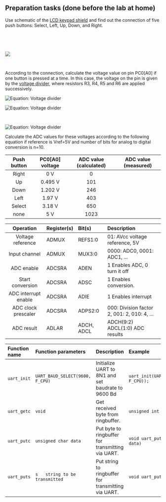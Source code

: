 ## Preparation tasks (done before the lab at home)

Use schematic of the [LCD keypad shield](../../Docs/arduino_shield.pdf) and find out the connection of five push buttons: Select, Left, Up, Down, and Right.

&nbsp;

&nbsp;

![](images/butt.png)

&nbsp;



According to the connection, calculate the voltage value on pin PC0[A0] if one button is pressed at a time. In this case, the voltage on the pin is given by the [voltage divider](https://www.allaboutcircuits.com/tools/voltage-divider-calculator/), where resistors R3, R4, R5 and R6 are applied successively.

![Equation: Voltage divider](images/eq_divider1.png)

![Equation: Voltage divider](images/eq_divider2.png)

&nbsp;

![Equation: Voltage divider](images/eq_rest.png)


Calculate the ADC values for these voltages according to the following equation if reference is Vref=5V and number of bits for analog to digital conversion is n=10.


   | **Push button** | **PC0[A0] voltage** | **ADC value (calculated)** | **ADC value (measured)** |
   | :-: | :-: | :-: | :-: |
   | Right  | 0&nbsp;V | 0 |  |
   | Up     | 0.495&nbsp;V | 101 |  |
   | Down   |  1.202&nbsp;V| 246 |  |
   | Left   |  1.97&nbsp;V | 403 |  |
   | Select |  3.18&nbsp;V | 650 |  |
   | none   |  5&nbsp;V    | 1023|  |
   
   | **Operation** | **Register(s)** | **Bit(s)** | **Description** |
   | :-: | :-- | :-- | :-- |
   | Voltage reference | ADMUX | REFS1:0 | 01: AVcc voltage reference, 5V |
   | Input channel | ADMUX | MUX3:0 | 0000: ADC0, 0001: ADC1, ... |
   | ADC enable | ADCSRA | ADEN | 1 Enables ADC, 0 turn it off|
   | Start conversion | ADCSRA | ADSC | 1 Enables conversion.  |
   | ADC interrupt enable | ADCSRA | ADIE | 1 Enables interrupt |
   | ADC clock prescaler | ADCSRA | ADPS2:0 | 000: Division factor 2, 001: 2, 010: 4, ...|
   | ADC result | ADLAR | ADCH, ADCL | ADCH(9:2) ADCL(1:0) ADC results |
   
   | **Function name** | **Function parameters** | **Description** | **Example** |
   | :-- | :-- | :-- | :-- |
   | `uart_init` | `UART_BAUD_SELECT(9600, F_CPU)` | Initialize UART to 8N1 and set baudrate to 9600&nbsp;Bd | `uart_init(UART_BAUD_SELECT(9600, F_CPU));` |
   | `uart_getc` | `void`| Get received byte from ringbuffer. | `unsigned int uart_getc (void)`|
   | `uart_putc` | `unsigned char data` | Put byte to ringbuffer for transmitting via UART. | `void uart_putc(unsigned char data)`|
   | `uart_puts` | `s	string to be transmitted`| Put string to ringbuffer for transmitting via UART.|`void uart_puts(const char * s)`|	
